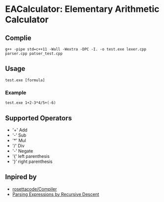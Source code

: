 # EACalculator: Elementary Arithmetic Calculator
## Complie
`g++ -pipe std=c++11 -Wall -Wextra -DPC -I. -o test.exe lexer.cpp parser.cpp patser_test.cpp`
## Usage
`test.exe [formula]`
### Example
`test.exe 1+2-3*4/5+(-6)`
## Supported Operators
* '+' Add
* '-' Sub
* '*' Mul
* '/' Div
* '-' Negate
* '{' left parenthesis
* '}' right parenthesis

## Inpired by
* [rosettacode/Compiler](https://rosettacode.org/wiki/Compiler)
* [Parsing Expressions by Recursive Descent](https://www.engr.mun.ca/~theo/Misc/exp_parsing.htm)
